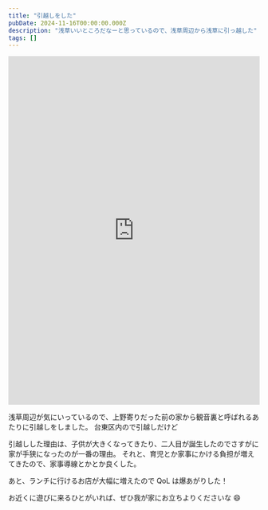 ```yaml
---
title: "引越しをした"
pubDate: 2024-11-16T00:00:00.000Z
description: "浅草いいところだなーと思っているので、浅草周辺から浅草に引っ越した"
tags: []
---
```

<iframe src="https://www.instagram.com/p/BX0DZMwAT5E/embed" width="100%" height="700" frameborder="0" scrolling="no" allowtransparency="true"></iframe>

浅草周辺が気にいっているので、上野寄りだった前の家から観音裏と呼ばれるあたりに引越しをしました。
台東区内ので引越しだけど

引越しした理由は、子供が大きくなってきたり、二人目が誕生したのでさすがに家が手狭になったのが一番の理由。
それと、育児とか家事にかける負担が増えてきたので、家事導線とかとか良くした。

あと、ランチに行けるお店が大幅に増えたので QoL は爆あがりした！

お近くに遊びに来るひとがいれば、ぜひ我が家にお立ちよりくださいな 😄
